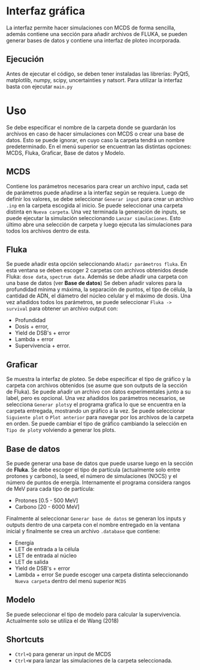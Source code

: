 # Interfaz gráfica
La interfaz permite hacer simulaciones con MCDS de forma sencilla, además contiene una sección para añadir archivos de FLUKA, se pueden generar bases de datos y contiene una interfaz de ploteo incorporada.

## Ejecución
Antes de ejecutar el código, se deben tener instaladas las librerías: PyQt5, matplotlib, numpy, scipy, uncertainties y natsort.
Para utilizar la interfaz basta con ejecutar `main.py`

# Uso
Se debe especificar el nombre de la carpeta donde se guardarán los archivos en caso de hacer simulaciones con MCDS o crear una base de datos. Esto se puede ignorar, en cuyo caso la carpeta tendrá un nombre predeterminado. 
En el menú superior se encuentran las distintas opciones: MCDS, Fluka, Graficar, Base de datos y Modelo.

## MCDS
Contiene los parámetros necesarios para crear un archivo input, cada set de parámetros puede añadirse a la interfaz según se requiera. Luego de definir los valores, se debe seleccionar `Generar input` para crear un archivo `.inp` en la carpeta escogida al inicio. Se puede seleccionar una carpeta distinta en `Nueva carpeta`. 
Una vez terminada la generación de inputs, se puede ejecutar la simulación seleccionando `Lanzar simulaciones`. Esto último abre una selección de carpeta y luego ejecuta las simulaciones para todos los archivos dentro de esta.

## Fluka
Se puede añadir esta opción seleccionando `Añadir parámetros fluka`. En esta ventana se deben escoger 2 carpetas con archivos obtenidos desde Fluka: `dose data`, `spectrum data`. Además se debe añadir una carpeta con una base de datos (ver **Base de datos**)
Se deben añadir valores para la profundidad mínima y máxima, la separación de puntos, el tipo de célula, la cantidad de ADN, el diámetro del núcleo celular y el máximo de dosis. Una vez añadidos todos los parámetros, se puede seleccionar `Fluka -> survival` para obtener un archivo output con: 
- Profundidad
- Dosis + error,
- Yield de DSB's + error
- Lambda + error 
- Supervivencia + error.

## Graficar
Se muestra la interfaz de ploteo. Se debe especificar el tipo de gráfico y la carpeta con archivos obtenidos (se asume que son outputs de la sección de Fluka). Se puede añadir un archivo con datos experimentales junto a su label, pero es opcional. 
Una vez añadidos los parámetros necesarios, se selecciona `Generar plots`y el programa grafica lo que se encuentra en la carpeta entregada, mostrando un gráfico a la vez. Se puede seleccionar `Siguiente plot` o `Plot anterior` para navegar por los archivos de la carpeta en orden. Se puede cambiar el tipo de gráfico cambiando la selección en `Tipo de plot`y volviendo a generar los plots.

## Base de datos

Se puede generar una base de datos que puede usarse luego en la sección de **Fluka**. Se debe escoger el tipo de partícula (actualmente solo entre protones y carbono), la seed, el número de simulaciones (NOCS) y el número de puntos de energía. Internamente el programa considera rangos de MeV para cada tipo de partícula:

 - Protones [0.5 - 500 MeV]
 - Carbono [20 - 6000 MeV]
 
 Finalmente al seleccionar `Generar base de datos` se generan los inputs y outputs dentro de una carpeta con el nombre entregado en la ventana inicial y finalmente se crea un archivo `.database` que contiene:
 - Energía
 - LET de entrada a la célula
 - LET de entrada al núcleo
 - LET de salida
 - Yield de DSB's + error
 - Lambda + error
 Se puede escoger una carpeta distinta seleccionando `Nueva carpeta` dentro del menú superior `MCDS`

## Modelo
Se puede seleccionar el tipo de modelo para calcular la supervivencia. Actualmente solo se utiliza el de Wang (2018)

## Shortcuts
- `Ctrl+Q` para generar un input de MCDS 
- `Ctrl+W` para lanzar las simulaciones de la carpeta seleccionada.
